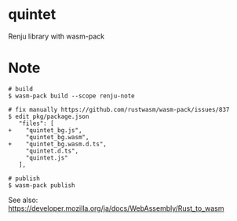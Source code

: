 # quintet

Renju library with wasm-pack

# Note

```
# build
$ wasm-pack build --scope renju-note

# fix manually https://github.com/rustwasm/wasm-pack/issues/837
$ edit pkg/package.json
   "files": [
+    "quintet_bg.js",
     "quintet_bg.wasm",
+    "quintet_bg.wasm.d.ts",
     "quintet.d.ts",
     "quintet.js"
   ],

# publish
$ wasm-pack publish
```

See also: https://developer.mozilla.org/ja/docs/WebAssembly/Rust_to_wasm
